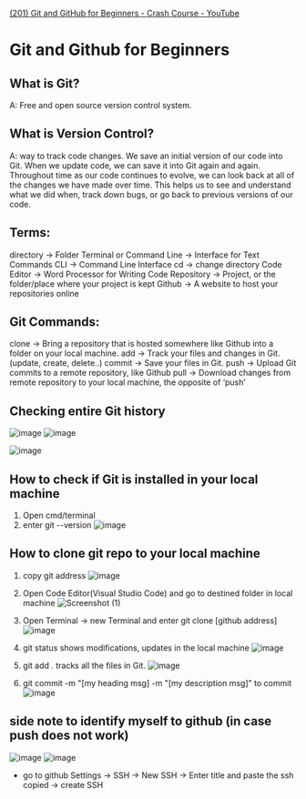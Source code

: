 [(201) Git and GitHub for Beginners - Crash Course - YouTube](https://www.youtube.com/watch?v=RGOj5yH7evk)
# Git and Github for Beginners

## What is Git?
A: Free and open source version control system.

## What is Version Control?
A: way to track code changes. We save an initial version of our code into Git. When we update code, we can save it into Git again and again. Throughout time as our code continues to evolve, we can look back at all of the changes we have made over time.
This helps us to see and understand what we did when, track down bugs, or go back to previous versions of our code.

## Terms:
directory -> Folder
Terminal or Command Line -> Interface for Text Commands
CLI -> Command Line Interface
cd -> change directory
Code Editor -> Word Processor for Writing Code
Repository -> Project, or the folder/place where your project is kept
Github -> A website to host your repositories online

## Git Commands:
clone -> Bring a repository that is hosted somewhere like Github into a folder on your local machine.
add -> Track your files and changes in Git. (update, create, delete..)
commit -> Save your files in Git.
push -> Upload Git commits to a remote repository, like Github
pull -> Download changes from remote repository to your local machine, the opposite of ‘push’

## Checking entire Git history
![image](https://user-images.githubusercontent.com/105096396/174553237-93b4bd4b-7d20-439d-b50f-1bdd92ff7922.png)
![image](https://user-images.githubusercontent.com/105096396/174553576-d985ee49-9cb2-47cb-9943-a4edea77f3e0.png)

![image](https://user-images.githubusercontent.com/105096396/174553820-1f78ed52-1e63-433d-a412-ffaf49dc1837.png)


## How to check if Git is installed in your local machine
1. Open cmd/terminal
2. enter git --version
![image](https://user-images.githubusercontent.com/105096396/174554271-92c5cc2d-e5a5-46b8-85a2-808653b9b6d1.png)


## How to clone git repo to your local machine
1. copy git address
![image](https://user-images.githubusercontent.com/105096396/174555466-d1dad7e6-e8c1-47a0-ad63-ee20a28c33f1.png)

2. Open Code Editor(Visual Studio Code) and go to destined folder in local machine
![Screenshot (1)](https://user-images.githubusercontent.com/105096396/174556245-586ec2cb-0d4b-47c4-bdaa-34fb0c3f40ae.png)

3. Open Terminal -> new Terminal and enter git clone [github address]
![image](https://user-images.githubusercontent.com/105096396/174557095-0f888e8d-8edf-46ca-b8a9-5a09b243e206.png)

4. git status shows modifications, updates in the local machine
![image](https://user-images.githubusercontent.com/105096396/174559860-22f11464-1b06-4059-927e-a657de567eb0.png)

5. git add . tracks all the files in Git.
![image](https://user-images.githubusercontent.com/105096396/174560062-7007df7d-6294-4551-803d-9b76cb707850.png)

6. git commit -m "[my heading msg] -m "[my description msg]" to commit
![image](https://user-images.githubusercontent.com/105096396/174560937-6c44b4e4-c8a0-4871-9233-b1b0a3e19f32.png)

## side note to identify myself to github (in case push does not work)
![image](https://user-images.githubusercontent.com/105096396/174563317-86c41923-d664-4b33-925a-5cff44fc0fab.png)
![image](https://user-images.githubusercontent.com/105096396/174564232-c2495e0e-fc66-4e22-9b43-ecc5c5e3941b.png)
- go to github Settings -> SSH -> New SSH -> Enter title and paste the ssh copied -> create SSH

